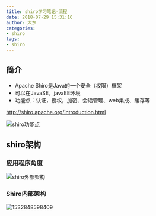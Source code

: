 ```yaml
---
title: shiro学习笔记-流程
date: 2018-07-29 15:31:16
author: 大东
categories:
- shiro
tags:
- shiro
---
```




<!-- more -->

## 简介

- Apache Shiro是Java的一个安全（权限）框架
- 可以在JavaSE，javaEE环境
- 功能点：认证，授权，加密、会话管理、web集成、缓存等

http://shiro.apache.org/introduction.html

![shiro功能点](C:\Users\cwm\Documents\tmp\shiro\shiro功能点.png)

## shiro架构

### 应用程序角度

![shiro外部架构](C:\Users\cwm\Documents\tmp\shiro\shiro外部架构.png)

### Shiro内部架构

![1532848598409](C:\Users\cwm\Documents\tmp\shiro\shiro内部架构.png)

